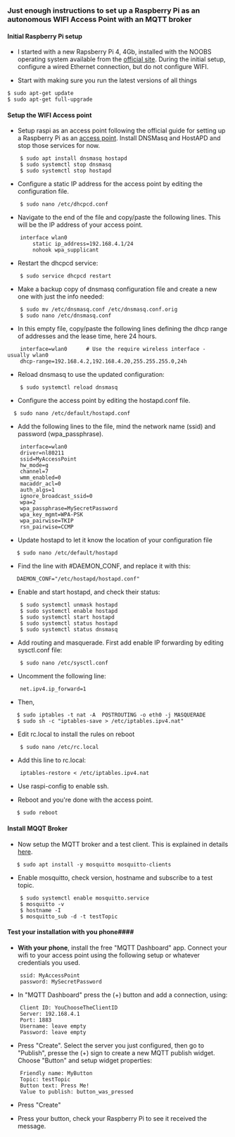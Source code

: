 ### Just enough instructions to set up a Raspberry Pi as an autonomous WIFI Access Point with an MQTT broker ###



#### Initial Raspberry Pi setup ####

* I started with a new Rapsberry Pi 4, 4Gb, installed with the NOOBS operating system available from the [official site](https://www.raspberrypi.org/downloads/noobs/). During the initial setup, configure a wired Ethernet connection, but do not configure WIFI.

* Start with making sure you run the latest versions of all things

```
$ sudo apt-get update
$ sudo apt-get full-upgrade
```

#### Setup the WIFI Access point ####


* Setup raspi as an access point following the official guide for setting up a Raspberry Pi as an [access point](https://www.raspberrypi.org/documentation/configuration/wireless/access-point.md). Install DNSMasq and HostAPD and stop those services for now.

```
    $ sudo apt install dnsmasq hostapd
    $ sudo systemctl stop dnsmasq
    $ sudo systemctl stop hostapd
```

* Configure a static IP address for the access point by editing the configuration file.

```
    $ sudo nano /etc/dhcpcd.conf
```


* Navigate to the end of the file and copy/paste the following lines. This will be the IP address of your access point.

```
    interface wlan0
        static ip_address=192.168.4.1/24
        nohook wpa_supplicant
```



* Restart the dhcpcd service:


```
    $ sudo service dhcpcd restart
```


* Make a backup copy of dnsmasq configuration file and create a new one with just the info needed:


```
    $ sudo mv /etc/dnsmasq.conf /etc/dnsmasq.conf.orig
    $ sudo nano /etc/dnsmasq.conf
```


* In this empty file, copy/paste the following lines defining the dhcp range of addresses and the lease time, here 24 hours.


```
    interface=wlan0      # Use the require wireless interface - usually wlan0
    dhcp-range=192.168.4.2,192.168.4.20,255.255.255.0,24h
```


* Reload dnsmasq to use the updated configuration:


```
    $ sudo systemctl reload dnsmasq
```


* Configure the access point by editing the hostapd.conf file.

 ```
   $ sudo nano /etc/default/hostapd.conf
```


* Add the following lines to the file, mind the network name (ssid) and password (wpa_passphrase).


```
    interface=wlan0
    driver=nl80211
    ssid=MyAccessPoint
    hw_mode=g
    channel=7
    wmm_enabled=0
    macaddr_acl=0
    auth_algs=1
    ignore_broadcast_ssid=0
    wpa=2
    wpa_passphrase=MySecretPassword
    wpa_key_mgmt=WPA-PSK
    wpa_pairwise=TKIP
    rsn_pairwise=CCMP
```


* Update hostapd to let it know the location of your configuration file


```
   $ sudo nano /etc/default/hostapd
```


* Find the line with #DAEMON_CONF, and replace it with this:


```
   DAEMON_CONF="/etc/hostapd/hostapd.conf"
```


* Enable and start hostapd, and check their status:


```
    $ sudo systemctl unmask hostapd
    $ sudo systemctl enable hostapd
    $ sudo systemctl start hostapd
    $ sudo systemctl status hostapd
    $ sudo systemctl status dnsmasq
```

* Add routing and masquerade. First add enable IP forwarding by editing sysctl.conf file:


```
    $ sudo nano /etc/sysctl.conf
```


* Uncomment the following line:


```
    net.ipv4.ip_forward=1
```


* Then,


```
   $ sudo iptables -t nat -A  POSTROUTING -o eth0 -j MASQUERADE
   $ sudo sh -c "iptables-save > /etc/iptables.ipv4.nat"
```


* Edit rc.local to install the rules on reboot


```
    $ sudo nano /etc/rc.local
```


* Add this line to rc.local:


```
    iptables-restore < /etc/iptables.ipv4.nat
```


* Use raspi-config to enable ssh.

* Reboot and you're done with the access point.


```
   $ sudo reboot
```


#### Install MQQT Broker ####


* Now setup the MQTT broker and a test client. This is explained in details [here](
https://randomnerdtutorials.com/how-to-install-mosquitto-broker-on-raspberry-pi/).


```
   $ sudo apt install -y mosquitto mosquitto-clients
```


* Enable mosquitto, check version, hostname and subscribe to a test topic.


```
    $ sudo systemctl enable mosquitto.service
    $ mosquitto -v
    $ hostname -I
    $ mosquitto_sub -d -t testTopic
```



#### Test your installation with you phone####



* __With your phone__, install the free "MQTT Dashboard" app. Connect your wifi to your access point using the following setup or whatever credentials you used.


```
    ssid: MyAccessPoint
    password: MySecretPassword
```


* In "MQTT Dashboard" press the (+) button and add a connection, using:


```
    Client ID: YouChooseTheClientID
    Server: 192.168.4.1
    Port: 1883
    Username: leave empty
    Password: leave empty
```


* Press "Create". Select the server you just configured, then go to "Publish", presse the (+) sign to create a new MQTT publish widget. Choose "Button" and setup widget properties:


```
    Friendly name: MyButton
    Topic: testTopic
    Button text: Press Me!
    Value to publish: button_was_pressed
```


* Press "Create"

* Press your button, check your Raspberry Pi to see it received the message.
